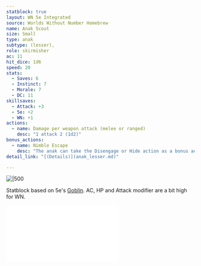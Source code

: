 ```yaml
---
statblock: true
layout: WN 5e Integrated
source: Worlds Without Number Homebrew
name: Anak Scout
size: Small
type: anak
subtype: (lesser),
role: skirmisher
ac: 11
hit_dice: 1d6
speed: 20
stats:
  - Saves: 6
  - Instinct: 7
  - Morale: 7
  - DC: 11
skillsaves:
  - Attack: +3
  - 5e: +2
  - WN: +1
actions:
  - name: Damage per weapon attack (melee or ranged)
    desc: "1 attack 2 (1d2)"
bonus_actions:
  - name: Nimble Escape
    desc: "The anak can take the Disengage or Hide action as a bonus action on each of its turns. 1 pt."
detail_link: "[(Details)](anak_lesser.md)"

---
```


![|500](https://i.imgur.com/LQsAavW.png)

Statblock based on 5e's [Goblin](https://5e.tools/bestiary.html#goblin_mm).  AC, HP and Attack modifier are a bit high for WN.

![Anak](../campaign/context/cultures.md#Anak)
